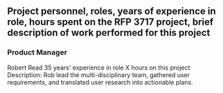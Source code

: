 ## Project personnel, roles, years of experience in role, hours spent on the RFP 3717 project, brief description of work performed for this project

### Product Manager
Robert Read
35 years' experience in role 
X hours on this project 
Description: 
Rob lead the multi-disciplinary team, gathered user requirements, and translated user research into actionable plans.
